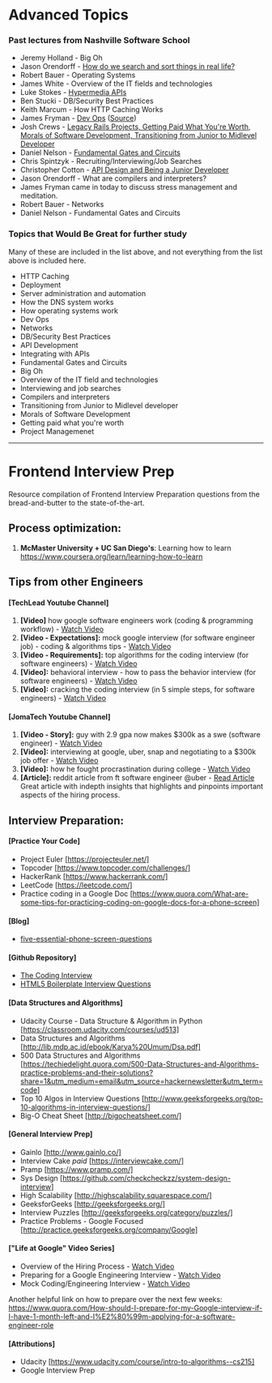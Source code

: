 # Advanced Topics

### Past lectures from Nashville Software School

* Jeremy Holland - Big Oh
* Jason Orendorff - [How do we search and sort things in real life?](http://jorendorff.github.com/hackday/2012/library/)
* Robert Bauer - Operating Systems
* James White - Overview of the IT fields and technologies
* Luke Stokes - [Hypermedia APIs](http://slidesha.re/KLP8N6)
* Ben Stucki - DB/Security Best Practices
* Keith Marcum - How HTTP Caching Works
* James Fryman - [Dev Ops](http://nss2012-intro-to-ops.frymanet.com/) ([Source](https://github.com/jfryman/nss2012_intro_to_ops))
* Josh Crews - [Legacy Rails Projects, Getting Paid What You're Worth, Morals of Software Development, Transitioning from Junior to Midlevel Developer](https://gist.github.com/4156479)
* Daniel Nelson - [Fundamental Gates and Circuits](http://daniel.populr.me/nss-gates-talk?eb)
* Chris Spintzyk - Recruiting/Interviewing/Job Searches
* Christopher Cotton - [API Design and Being a Junior Developer](http://www.slideshare.net/christophercotton/api-design-moving-from-junior-to-senior-developer-15429321)
* Jason Orendorff - What are compilers and interpreters?
* James Fryman came in today to discuss stress management and meditation.
* Robert Bauer - Networks
* Daniel Nelson - Fundamental Gates and Circuits



### Topics that Would Be Great for further study

Many of these are included in the list above, and not everything from the list above is included here.

* HTTP Caching
* Deployment
* Server administration and automation
* How the DNS system works
* How operating systems work
* Dev Ops
* Networks
* DB/Security Best Practices
* API Development
* Integrating with APIs
* Fundamental Gates and Circuits
* Big Oh
* Overview of the IT field and technologies
* Interviewing and job searches
* Compilers and interpreters
* Transitioning from Junior to Midlevel developer
* Morals of Software Development
* Getting paid what you're worth
* Project Managemenet
---

# Frontend Interview Prep

Resource compilation of Frontend Interview Preparation questions from the bread-and-butter to the state-of-the-art.

## Process optimization:

1. **McMaster University + UC San Diego's**:
   Learning how to learn
   https://www.coursera.org/learn/learning-how-to-learn

## Tips from other Engineers

#### **[TechLead Youtube Channel]**

1. **[Video]** how google software engineers work (coding & programming workflow) - [Watch Video](https://www.youtube.com/watch?v=LnXk9XZjXbg)
2. **[Video - Expectations]:** mock google interview (for software engineer job) - coding & algorithms tips - [Watch Video](https://www.youtube.com/watch?v=IWvbPIYQPFM)
3. **[Video - Requirements]:** top algorithms for the coding interview (for software engineers) - [Watch Video](https://www.youtube.com/watch?v=PnnsDf3zEMw)
4. **[Video]:** behavioral interview - how to pass the behavior interview (for software engineers) - [Watch Video](https://www.youtube.com/watch?v=EVavVNhG5l8)
5. **[Video]:** cracking the coding interview (in 5 simple steps, for software engineers) - [Watch Video](https://www.youtube.com/watch?v=JeT2tXqp4m0)

#### **[JomaTech Youtube Channel]**

1. **[Video - Story]:** guy with 2.9 gpa now makes \$300k as a swe (software engineer) - [Watch Video](https://www.youtube.com/watch?v=YGflHj1SjA4)
2. **[Video]:** interviewing at google, uber, snap and negotiating to a \$300k job offer - [Watch Video](https://www.youtube.com/watch?v=0CxSvqyEjNE)
3. **[Video]:** how he fought procrastination during college - [Watch Video](https://www.youtube.com/watch?v=uGX03-xUok8)
4. **[Article]:** reddit article from ft software engineer @uber - [Read Article](https://www.reddit.com/r/cscareerquestions/comments/b3w1gg/2_year_update_my_journey_tips_29_gpa_at_a_small/)
   Great article with indepth insights that highlights and pinpoints important aspects of the hiring process.

## Interview Preparation:

#### **[Practice Your Code]**

- Project Euler [https://projecteuler.net/]
- Topcoder [https://www.topcoder.com/challenges/]
- HackerRank [https://www.hackerrank.com/]
- LeetCode [https://leetcode.com/]
- Practice coding in a Google Doc [https://www.quora.com/What-are-some-tips-for-practicing-coding-on-google-docs-for-a-phone-screen]

#### **[Blog]**

- [five-essential-phone-screen-questions](https://sites.google.com/site/steveyegge2/five-essential-phone-screen-questions)

#### **[Github Repository]**

- [The Coding Interview](https://github.com/mre/the-coding-interview)
- [HTML5 Boilerplate Interview Questions](https://github.com/h5bp/Front-end-Developer-Interview-Questions)

#### **[Data Structures and Algorithms]**

- Udacity Course - Data Structure & Algorithm in Python [https://classroom.udacity.com/courses/ud513]
- Data Structures and Algorithms [http://lib.mdp.ac.id/ebook/Karya%20Umum/Dsa.pdf]
- 500 Data Structures and Algorithms [https://techiedelight.quora.com/500-Data-Structures-and-Algorithms-practice-problems-and-their-solutions?share=1&utm_medium=email&utm_source=hackernewsletter&utm_term=code]
- Top 10 Algos in Interview Questions [http://www.geeksforgeeks.org/top-10-algorithms-in-interview-questions/]
- Big-O Cheat Sheet [http://bigocheatsheet.com/]

#### **[General Interview Prep]**

- Gainlo [http://www.gainlo.co/]
- Interview Cake _paid_ [https://interviewcake.com/]
- Pramp [https://www.pramp.com/]
- Sys Design [https://github.com/checkcheckzz/system-design-interview]
- High Scalability [http://highscalability.squarespace.com/]
- GeeksforGeeks [http://geeksforgeeks.org/]
- Interview Puzzles [http://geeksforgeeks.org/category/puzzles/]
- Practice Problems - Google Focused [http://practice.geeksforgeeks.org/company/Google]

#### **["Life at Google" Video Series]**

- Overview of the Hiring Process - [Watch Video](https://www.youtube.com/watch?v=k-baHBzWe4k)
- Preparing for a Google Engineering Interview - [Watch Video](https://www.youtube.com/watch?v=ko-KkSmp-Lk)
- Mock Coding/Engineering Interview - [Watch Video](https://www.youtube.com/watch?v=XKu_SEDAykw&t=652s)

Another helpful link on how to prepare over the next few weeks:
https://www.quora.com/How-should-I-prepare-for-my-Google-interview-if-I-have-1-month-left-and-I%E2%80%99m-applying-for-a-software-engineer-role

#### **[Attributions]**

- Udacity [https://www.udacity.com/course/intro-to-algorithms--cs215]
- Google Interview Prep

